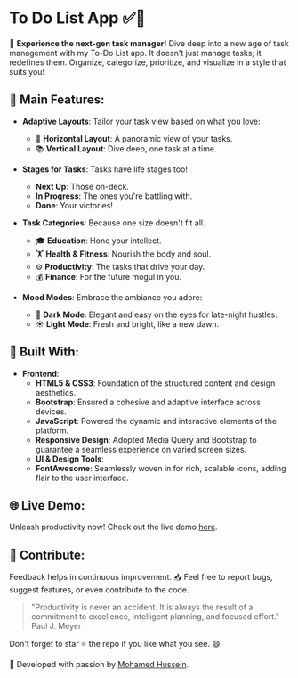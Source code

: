 # To Do List App ✅📝

🌟 **Experience the next-gen task manager!** Dive deep into a new age of task management with my To-Do List app. It doesn't just manage tasks; it redefines them. Organize, categorize, prioritize, and visualize in a style that suits you!

## 🚀 Main Features:

- **Adaptive Layouts**: Tailor your task view based on what you love:
  - 🌈 **Horizontal Layout**: A panoramic view of your tasks.
  - 📚 **Vertical Layout**: Dive deep, one task at a time.

- **Stages for Tasks**: Tasks have life stages too!
  - **Next Up**: Those on-deck.
  - **In Progress**: The ones you're battling with.
  - **Done**: Your victories!

- **Task Categories**: Because one size doesn't fit all.
  - 🎓 **Education**: Hone your intellect.
  - 🏋️ **Health & Fitness**: Nourish the body and soul.
  - ⚙️ **Productivity**: The tasks that drive your day.
  - 💰 **Finance**: For the future mogul in you.

- **Mood Modes**: Embrace the ambiance you adore:
  - 🌙 **Dark Mode**: Elegant and easy on the eyes for late-night hustles.
  - ☀️ **Light Mode**: Fresh and bright, like a new dawn.
  
## 🔧 Built With:
- **Frontend**: 
  - **HTML5 & CSS3**: Foundation of the structured content and design aesthetics.
  - **Bootstrap**: Ensured a cohesive and adaptive interface across devices.
  - **JavaScript**: Powered the dynamic and interactive elements of the platform.
  - **Responsive Design**: Adopted Media Query and Bootstrap to guarantee a seamless experience on varied screen sizes.
  - **UI & Design Tools**: 
  - **FontAwesome**: Seamlessly woven in for rich, scalable icons, adding flair to the user interface.

## 🌐 Live Demo:
Unleash productivity now! Check out the live demo [here](https://mohamed-huss.github.io/ToDo-List-App/).

## 🙏 Contribute:
Feedback helps in continuous improvement. 📥 Feel free to report bugs, suggest features, or even contribute to the code.

> "Productivity is never an accident. It is always the result of a commitment to excellence, intelligent planning, and focused effort." - Paul J. Meyer

Don't forget to star ⭐ the repo if you like what you see. 😄

🚀 Developed with passion by [Mohamed Hussein](https://github.com/Mohamed-Huss). 
